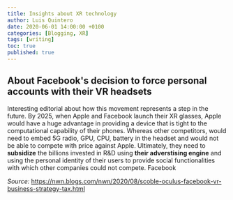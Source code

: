 ```yaml
---
title: Insights about XR technology
author: Luis Quintero
date: 2020-06-01 14:00:00 +0100
categories: [Blogging, XR]
tags: [writing]
toc: true
published: true
---
```


## About Facebook's decision to force personal accounts with their VR headsets

Interesting editorial about how this movement represents a step in the future. By 2025, when Apple and Facebook launch their XR glasses, Apple would have a huge advantage in providing a device that is tight to the computational capability of their phones. Whereas other competitors, would need to embed 5G radio, GPU, CPU, battery in the headset and would not be able to compete with price against Apple. Ultimately, they need to **subsidize** the billions invested in R&D using **their adverstising engine** and using the personal identity of their users to provide social functionalities with which other companies could not compete. Facebook

*Source:*
<https://nwn.blogs.com/nwn/2020/08/scoble-oculus-facebook-vr-business-strategy-tax.html>

